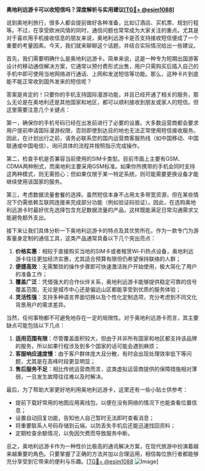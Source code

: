 **奥地利远游卡可以收短信吗？深度解析与实用建议[[TG💪+ @esim1088](https://t.me/s/esim1088)]**

说到奥地利旅行，很多人都会提前做好各种准备，比如订酒店、买机票、规划行程等。不过，在享受欧洲风情的同时，通信问题也常常成为大家关注的重点。尤其是对于喜欢用手机接收信息的朋友来说，奥地利远游卡是否支持接收短信便成了一个重要的考量因素。今天，我们就来聊聊这个话题，并结合实际情况给出一些建议。

首先，我们需要明确什么是奥地利远游卡。简单来说，这是一种专为短期出国游客设计的移动通信解决方案，它通常以预付费形式出售，用户只需购买后插入自己的手机中即可使用当地网络进行通话、上网和发送短信等功能。那么，这种卡片到底能不能正常收到国外发来的短信呢？

答案是肯定的！只要你的手机支持国际漫游功能，并且已经开通了相关的服务，那么无论是在奥地利还是其他国家和地区，都可以顺利接收到朋友或家人的短信。但这里需要注意几个关键点：

第一，确保你的手机号码已经在出发前进行了必要的设置。大多数运营商都会要求用户提前申请国际漫游权限，否则即使到达目的地也无法正常使用短信接收服务。因此，在计划出行之前，请务必联系您的国内运营商客服热线（如中国移动、中国联通或中国电信），询问具体的流程并按照指示完成操作。

第二，检查手机是否兼容当前使用的SIM卡类型。目前市面上主要有GSM、CDMA两种制式，而奥地利主要采用GSM标准。如果你所携带的手机会同时支持这两种模式，则无需担心；但如果仅限于某一特定系统，则可能需要更换设备才能继续使用该国家的服务。

第三，考虑数据流量套餐的选择。虽然短信本身不占用太多带宽资源，但在某些情况下仍需依赖互联网连接来完成部分功能（例如验证码验证）。因此，在选购奥地利远游卡时最好优先选择包含充足数据流量的产品，这样既能满足日常沟通需求又能避免额外支出。

接下来让我们具体分析一下奥地利远游卡的特点及其优势所在。作为一款专门为游客量身定制的通信工具，这类产品通常具备以下几个突出亮点：

1. **价格实惠**：相较于直接购买当地的SIM卡或者租赁Wi-Fi热点设备，奥地利远游卡往往更加经济实惠，尤其适合预算有限但仍希望保持联络的人群；
2. **便捷高效**：无需繁琐的操作步骤即可快速激活账户开始使用，极大简化了用户的准备工作；
3. **覆盖广泛**：凭借强大的合作伙伴关系，奥地利远游卡能够提供稳定可靠的信号覆盖范围，无论是城市中心还是偏远山区都能享受到优质的服务体验；
4. **灵活性强**：支持多种语言界面切换以及个性化定制选项，充分考虑到不同文化背景用户的需求差异。

当然，任何事物都不可避免地存在一定的局限性。对于奥地利远游卡而言，其主要缺点可能包括以下几点：

1. **适用范围有限**：尽管覆盖面积较大，但由于并非所有国家和地区都支持该品牌的服务，所以如果行程涉及到多个国家的话可能会遇到麻烦；
2. **客服响应速度慢**：由于客户群体庞大且分散，有时会出现处理效率低下等问题，尤其是在高峰时段更显明显；
3. **售后服务不足**：相比传统运营商而言，这类虚拟运营商提供的保障措施相对薄弱，一旦发生故障往往难以及时解决。

最后，为了帮助大家更好地利用奥地利远游卡，这里还有一些小贴士供参考：

- 提前下载好常用的地图应用离线包，以便在没有网络的情况下也能查看位置信息；
- 设置自动回复功能，告知他人自己暂时无法即时查看消息；
- 将重要联系人号码存储到云端，以防丢失手机后还能迅速找回资料；
- 定期检查余额情况，以免因欠费而导致服务中断。

总之，奥地利远游卡作为一种性价比极高的通讯解决方案，在现代旅游中扮演着越来越重要的角色。只要掌握了正确的方法并加以合理运用，相信每位旅行者都能够充分享受到它带来的便利与乐趣。[[TG💪+ @esim1088](https://t.me/s/esim1088) ![Image](https://i.postimg.cc/4NQfJmqS/Snipaste-2025-05-13-00-14-12.png)]